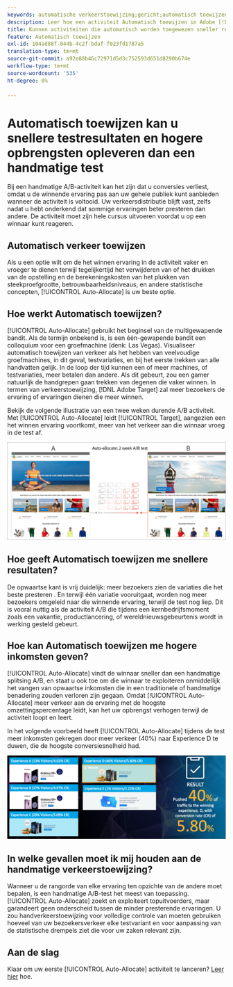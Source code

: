 ```yaml
---
keywords: automatische verkeerstoewijzing;gericht;automatisch toewijzen;automatisch toewijzen
description: Leer hoe een activiteit Automatisch toewijzen in Adobe [!DNL Target] een winnaar uit twee of meer ervaringen identificeert en automatisch meer verkeer aan de winnaar toewijst.
title: Kunnen activiteiten die automatisch worden toegewezen sneller resultaten en hogere inkomsten opleveren?
feature: Automatisch toewijzen
exl-id: 104ad88f-044b-4c2f-bdaf-f023fd1787a5
translation-type: tm+mt
source-git-commit: a92e88b46c72971d5d3c752593d651d8290b674e
workflow-type: tm+mt
source-wordcount: '535'
ht-degree: 0%

---
```


# Automatisch toewijzen kan u snellere testresultaten en hogere opbrengsten opleveren dan een handmatige test

Bij een handmatige A/B-activiteit kan het zijn dat u conversies verliest, omdat u de winnende ervaring pas aan uw gehele publiek kunt aanbieden wanneer de activiteit is voltooid. Uw verkeersdistributie blijft vast, zelfs nadat u hebt onderkend dat sommige ervaringen beter presteren dan andere. De activiteit moet zijn hele cursus uitvoeren voordat u op een winnaar kunt reageren.

## Automatisch verkeer toewijzen

Als u een optie wilt om de het winnen ervaring in de activiteit vaker en vroeger te dienen terwijl tegelijkertijd het verwijderen van of het drukken van de opstelling en de berekeningskosten van het plukken van steekproefgrootte, betrouwbaarheidsniveaus, en andere statistische concepten, [!UICONTROL Auto-Allocate] is uw beste optie.

## Hoe werkt Automatisch toewijzen?

[!UICONTROL Auto-Allocate] gebruikt het beginsel van de multigewapende bandit. Als de termijn onbekend is, is een één-gewapende bandit een colloquium voor een groefmachine (denk: Las Vegas). Visualiseer automatisch toewijzen van verkeer als het hebben van veelvoudige groefmachines, in dit geval, testvariaties, en bij het eerste trekken van alle handvatten gelijk. In de loop der tijd kunnen een of meer machines, of testvariaties, meer betalen dan andere. Als dit gebeurt, zou een gamer natuurlijk de handgrepen gaan trekken van degenen die vaker winnen. In termen van verkeerstoewijzing, [!DNL Adobe Target] zal meer bezoekers de ervaring of ervaringen dienen die meer winnen.

Bekijk de volgende illustratie van een twee weken durende A/B activiteit. Met [!UICONTROL Auto-Allocate] leidt [!UICONTROL Target], aangezien een het winnen ervaring voortkomt, meer van het verkeer aan die winnaar vroeg in de test af.

![Illustratie automatisch toewijzen](/help/c-activities/automated-traffic-allocation/assets/Auto-Allocate-test.png)

## Hoe geeft Automatisch toewijzen me snellere resultaten?

De opwaartse kant is vrij duidelijk: meer bezoekers zien de variaties die het beste presteren . En terwijl één variatie vooruitgaat, worden nog meer bezoekers omgeleid naar die winnende ervaring, terwijl de test nog liep. Dit is vooral nuttig als de activiteit A/B die tijdens een kernbedrijfsmoment zoals een vakantie, productlancering, of wereldnieuwsgebeurtenis wordt in werking gesteld gebeurt.

## Hoe kan Automatisch toewijzen me hogere inkomsten geven?

[!UICONTROL Auto-Allocate] vindt de winnaar sneller dan een handmatige splitsing A/B, en staat u ook toe om die winnaar te exploiteren onmiddellijk het vangen van opwaartse inkomsten die in een traditionele of handmatige benadering zouden verloren zijn gegaan. Omdat [!UICONTROL Auto-Allocate] meer verkeer aan de ervaring met de hoogste omzettingspercentage leidt, kan het uw opbrengst verhogen terwijl de activiteit loopt en leert.

In het volgende voorbeeld heeft [!UICONTROL Auto-Allocate] tijdens de test meer inkomsten gekregen door meer verkeer (40%) naar Experience D te duwen, die de hoogste conversiesnelheid had.

![Automatisch toewijzen biedt een hogere inkomstenillustratie](/help/c-activities/automated-traffic-allocation/assets/five-experiences.png)

## In welke gevallen moet ik mij houden aan de handmatige verkeerstoewijzing?

Wanneer u de rangorde van elke ervaring ten opzichte van de andere moet bepalen, is een handmatige A/B-test het meest van toepassing. [!UICONTROL Auto-Allocate] zoekt en exploiteert topuitvoerders, maar garandeert geen onderscheid tussen de minder presterende ervaringen. U zou handverkeerstoewijzing voor volledige controle van moeten gebruiken hoeveel van uw bezoekersverkeer elke testvariant en voor aanpassing van de statistische drempels ziet die voor uw zaken relevant zijn.

## Aan de slag

Klaar om uw eerste [!UICONTROL Auto-Allocate] activiteit te lanceren? [Leer hier](/help/c-activities/automated-traffic-allocation/automated-traffic-allocation.md) hoe.
